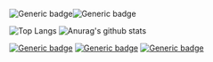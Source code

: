 <!--
**Enjoywater/Enjoywater** is a ✨ _special_ ✨ repository because its `README.md` (this file) appears on your GitHub profile.

Here are some ideas to get you started:

- 🔭 I’m currently working on ...
- 🌱 I’m currently learning ...
- 👯 I’m looking to collaborate on ...
- 🤔 I’m looking for help with ...
- 💬 Ask me about ...
- 📫 How to reach me: ...
- 😄 Pronouns: ...
- ⚡ Fun fact: ...
-->

![Generic badge](https://img.shields.io/badge/Enjoy-white?style=for-the-badge)![Generic badge](https://img.shields.io/badge/Water-white?style=for-the-badge&)


![Top Langs](https://github-readme-stats.vercel.app/api/top-langs/?username=Enjoywater&layout=compact&theme=buefy&hide_border=true)  ![Anurag's github stats](https://github-readme-stats.vercel.app/api?username=Enjoywater&theme=buefy&show_icons=true&hide_title=true&hide=issues&hide_border=true) 


[![Generic badge](https://img.shields.io/badge/-white?style=for-the-badge&logo=About.me&labelColor=white)](https://velog.io/@enjoywater) [![Generic badge](https://img.shields.io/badge/-white?style=for-the-badge&logo=instagram&labelColor=white)](https://instagram.com/enjoy_water/) [![Generic badge](https://img.shields.io/badge/-white?style=for-the-badge&logo=gmail&labelColor=white)](mailto:heungsoo1@gmail.com?Subject=Hello%20world!) 
